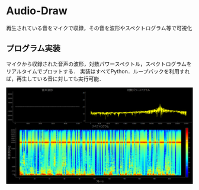 # Audio-Draw
再生されている音をマイクで収録，その音を波形やスペクトログラム等で可視化
## プログラム実装
マイクから収録された音声の波形，対数パワースペクトル，スペクトログラムをリアルタイムでプロットする．
実装はすべてPython．ループバックを利用すれば，再生している音に対しても実行可能．

![](pic/spec_screen_shot.png)
